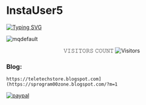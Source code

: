# InstaUser5

[![Typing SVG](https://readme-typing-svg.demolab.com?font=Fira+Code&pause=100&color=FF2C10&background=31FF9400&width=435&lines=𝟐.𝟑𝟓+𝐁𝐢𝐥𝐥𝐢𝐨𝐧+𝐏𝐞𝐨𝐩𝐥𝐞+𝐅𝐢𝐧𝐝+𝐭𝐡𝐞+Details%F0%9F%A4%9F)](https://git.io/typing-svg)

![mqdefault](https://github.com/sunnamsriram1/InstaUser5/assets/59051820/e20691c3-6cbb-462d-a300-e9fa74a4e647)


<p align="center"> 
 𝚅𝙸𝚂𝙸𝚃𝙾𝚁𝚂 𝙲𝙾𝚄𝙽𝚃
 <img src="https://profile-counter.glitch.me/MUMIT-404-CYBER/count.svg" alt="Visitors">
</p>

### Blog: 
``` https://teletechstore.blogspot.com](https://sprogram00zone.blogspot.com/?m=1 ``` 

[![paypal](https://www.paypalobjects.com/en_US/i/btn/btn_donateCC_LG.gif)](https://paypal.me/Sunnam01ram)
